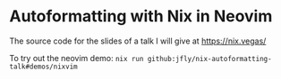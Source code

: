 # Autoformatting with Nix in Neovim

The source code for the slides of a talk I will give at
<https://nix.vegas/>

To try out the neovim demo: `nix run github:jfly/nix-autoformatting-talk#demos/nixvim`
